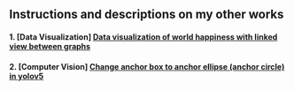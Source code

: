 ## Instructions and descriptions on my other works

#### 1. [Data Visualization] [Data visualization of world happiness with linked view between graphs](https://github.com/SilvesterYu/DATS-SHU235-Information-Visualization-Final-Project.git)

#### 2. [Computer Vision] [Change anchor box to anchor ellipse (anchor circle) in yolov5](https://github.com/SilvesterYu/YOLO_Silvey_Task.git)
